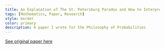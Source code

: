 ```yaml
---
title: An Explanation of The St. Petersburg Paradox and How to Interpret the Result
tags: [Mathematics, Paper, Research]
style: border
color: primary
description: A paper I wrote for the Philosophy of Probabilities
---
```


[See original paper here](https://drive.google.com/file/d/1zP2M-q5CHBy7oIcqDcIoyCcdPlkMO4PY/view?usp=sharing)

 <div id="adobe-dc-view"></div>
  <script type="text/javascript">
   document.addEventListener("adobe_dc_view_sdk.ready", function()
   { 
      var adobeDCView = new AdobeDC.View({clientId: "011232bf214649aa9f2b069e5d88822f", divId: "adobe-dc-view"});
      adobeDCView.previewFile(
     {
         content:  {location: {url: "/assets/paradox.pdf"}},
         metaData: {fileName: "paradox.pdf"}
     });
   });
  </script>
